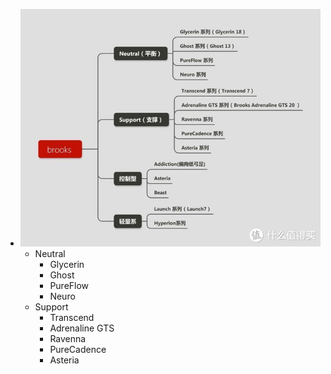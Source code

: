 - ![6214e12c240a696.jpg_e1080.jpg](../assets/6214e12c240a696.jpg_e1080_1647420293714_0.jpg)
	- Neutral
		- Glycerin
		- Ghost
		- PureFlow
		- Neuro
	- Support
		- Transcend
		- Adrenaline GTS
		- Ravenna
		- PureCadence
		- Asteria